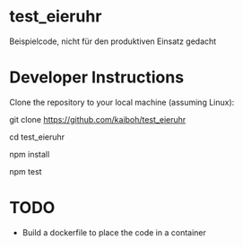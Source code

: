 # test_eieruhr

Beispielcode, nicht für den produktiven Einsatz gedacht


# Developer Instructions

Clone the repository to your local machine (assuming Linux):

git clone https://github.com/kaiboh/test_eieruhr

cd test_eieruhr

npm install

npm test


# TODO

- Build a dockerfile to place the code in a container

